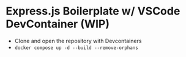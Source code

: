 # Express.js Boilerplate w/ VSCode DevContainer (WIP)

- Clone and open the repository with Devcontainers
- `docker compose up -d --build --remove-orphans`